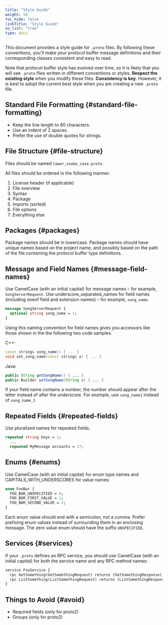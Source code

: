 ```yaml
---
title: "Style Guide"
weight: 50
toc_hide: false
linkTitle: "Style Guide"
no_list: "true"
type: docs
---
```


This document provides a style guide for `.proto` files. By following these
conventions, you'll make your protocol buffer message definitions and their
corresponding classes consistent and easy to read.

Note that protocol buffer style has evolved over time, so it is likely that you
will see `.proto` files written in different conventions or styles. **Respect
the existing style** when you modify these files. **Consistency is key**.
However, it is best to adopt the current best style when you are creating a new
`.proto` file.

## Standard File Formatting {#standard-file-formatting}

*   Keep the line length to 80 characters.
*   Use an indent of 2 spaces.
*   Prefer the use of double quotes for strings.

## File Structure {#file-structure}

Files should be named `lower_snake_case.proto`.

All files should be ordered in the following manner:

1.  License header (if applicable)
1.  File overview
1.  Syntax
1.  Package
1.  Imports (sorted)
1.  File options
1.  Everything else

## Packages {#packages}

Package names should be in lowercase. Package names should have unique names
based on the project name, and possibly based on the path of the file containing
the protocol buffer type definitions.

## Message and Field Names {#message-field-names}

Use CamelCase (with an initial capital) for message names – for example,
`SongServerRequest`. Use underscore_separated_names for field names (including
oneof field and extension names) – for example, `song_name`.

```proto
message SongServerRequest {
  optional string song_name = 1;
}
```

Using this naming convention for field names gives you accessors like those
shown in the the following two code samples.

C++:

```cpp
const string& song_name() { ... }
void set_song_name(const string& x) { ... }
```

Java:

```java
public String getSongName() { ... }
public Builder setSongName(String v) { ... }
```

If your field name contains a number, the number should appear after the letter
instead of after the underscore. For example, use `song_name1` instead of
`song_name_1`

## Repeated Fields {#repeated-fields}

Use pluralized names for repeated fields.

```proto
repeated string keys = 1;
  ...
  repeated MyMessage accounts = 17;
```

## Enums {#enums}

Use CamelCase (with an initial capital) for enum type names and
CAPITALS_WITH_UNDERSCORES for value names:

```proto
enum FooBar {
  FOO_BAR_UNSPECIFIED = 0;
  FOO_BAR_FIRST_VALUE = 1;
  FOO_BAR_SECOND_VALUE = 2;
}
```

Each enum value should end with a semicolon, not a comma. Prefer prefixing enum
values instead of surrounding them in an enclosing message. The zero value enum
should have the suffix `UNSPECIFIED`.

## Services {#services}

If your `.proto` defines an RPC service, you should use CamelCase (with an
initial capital) for both the service name and any RPC method names:

```proto
service FooService {
  rpc GetSomething(GetSomethingRequest) returns (GetSomethingResponse);
  rpc ListSomething(ListSomethingRequest) returns (ListSomethingResponse);
}
```

## Things to Avoid {#avoid}

*   Required fields (only for proto2)
*   Groups (only for proto2)
